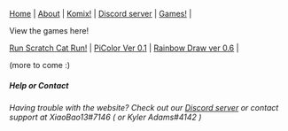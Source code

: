 [Home](https://xiaobao13.github.io/KylerKomix) | [About](https://xiaobao13.github.io/KylerKomix/About) | [Komix!](https://xiaobao13.github.io/KylerKomix/Komix) | [Discord server](https://discord.gg/mgbny6Ebg4) | [Games!](https://xiaobao13.github.io/KylerKomix/Games) | 

View the games here!

[Run Scratch Cat Run!](https://xiaobao13.github.io/KylerKomix/Games/Run%20Scratch%20Cat%20Run!/RSCRdemo2.html) | 
[PiColor Ver 0.1](https://xiaobao13.github.io/KylerKomix/Games/PiColor/pcv1.html) | 
[Rainbow Draw ver 0.6](https://xiaobao13.github.io/KylerKomix/Games/RainBow%20Draw/rbd06.html) | 

(more to come :)




##### Help or Contact

###### Having trouble with the website? Check out our [Discord server](https://discord.gg/mgbny6Ebg4) or contact support at XiaoBao13#7146 ( or Kyler Adams#4142 )

